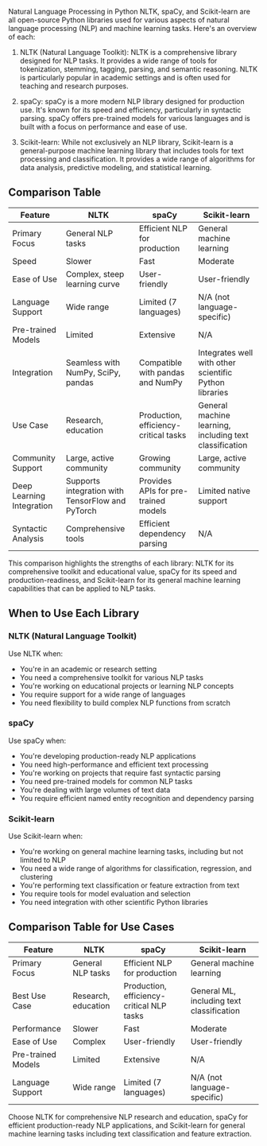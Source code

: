 Natural Language Processing in Python
NLTK, spaCy, and Scikit-learn are all open-source Python libraries used for various aspects of natural language processing (NLP) and machine learning tasks. Here's an overview of each:

1. NLTK (Natural Language Toolkit): 
NLTK is a comprehensive library designed for NLP tasks. It provides a wide range of tools for tokenization, stemming, tagging, parsing, and semantic reasoning. NLTK is particularly popular in academic settings and is often used for teaching and research purposes.

2. spaCy:
spaCy is a more modern NLP library designed for production use. It's known for its speed and efficiency, particularly in syntactic parsing. spaCy offers pre-trained models for various languages and is built with a focus on performance and ease of use.

3. Scikit-learn:
While not exclusively an NLP library, Scikit-learn is a general-purpose machine learning library that includes tools for text processing and classification. It provides a wide range of algorithms for data analysis, predictive modeling, and statistical learning.

## Comparison Table

| Feature | NLTK | spaCy | Scikit-learn |
|---------|------|-------|--------------|
| Primary Focus | General NLP tasks | Efficient NLP for production | General machine learning |
| Speed | Slower | Fast | Moderate |
| Ease of Use | Complex, steep learning curve | User-friendly | User-friendly |
| Language Support | Wide range | Limited (7 languages) | N/A (not language-specific) |
| Pre-trained Models | Limited | Extensive | N/A |
| Integration | Seamless with NumPy, SciPy, pandas | Compatible with pandas and NumPy | Integrates well with other scientific Python libraries |
| Use Case | Research, education | Production, efficiency-critical tasks | General machine learning, including text classification |
| Community Support | Large, active community | Growing community | Large, active community |
| Deep Learning Integration | Supports integration with TensorFlow and PyTorch | Provides APIs for pre-trained models | Limited native support |
| Syntactic Analysis | Comprehensive tools | Efficient dependency parsing | N/A |

This comparison highlights the strengths of each library: NLTK for its comprehensive toolkit and educational value, spaCy for its speed and production-readiness, and Scikit-learn for its general machine learning capabilities that can be applied to NLP tasks.

## When to Use Each Library

### NLTK (Natural Language Toolkit)

Use NLTK when:
- You're in an academic or research setting
- You need a comprehensive toolkit for various NLP tasks
- You're working on educational projects or learning NLP concepts
- You require support for a wide range of languages
- You need flexibility to build complex NLP functions from scratch

### spaCy

Use spaCy when:
- You're developing production-ready NLP applications
- You need high-performance and efficient text processing
- You're working on projects that require fast syntactic parsing
- You need pre-trained models for common NLP tasks
- You're dealing with large volumes of text data
- You require efficient named entity recognition and dependency parsing

### Scikit-learn

Use Scikit-learn when:
- You're working on general machine learning tasks, including but not limited to NLP
- You need a wide range of algorithms for classification, regression, and clustering
- You're performing text classification or feature extraction from text
- You require tools for model evaluation and selection
- You need integration with other scientific Python libraries

## Comparison Table for Use Cases

| Feature | NLTK | spaCy | Scikit-learn |
|---------|------|-------|--------------|
| Primary Focus | General NLP tasks | Efficient NLP for production | General machine learning |
| Best Use Case | Research, education | Production, efficiency-critical NLP tasks | General ML, including text classification |
| Performance | Slower | Fast | Moderate |
| Ease of Use | Complex | User-friendly | User-friendly |
| Pre-trained Models | Limited | Extensive | N/A |
| Language Support | Wide range | Limited (7 languages) | N/A (not language-specific) |

Choose NLTK for comprehensive NLP research and education, spaCy for efficient production-ready NLP applications, and Scikit-learn for general machine learning tasks including text classification and feature extraction.
